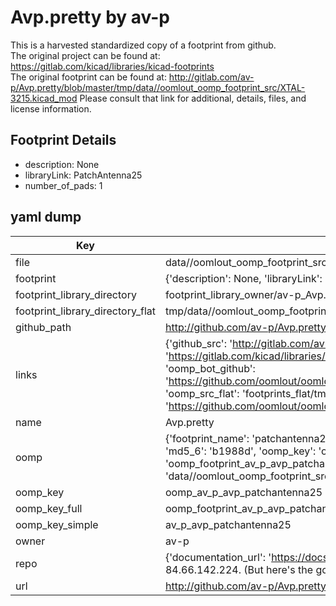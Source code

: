 # Avp.pretty by av-p  
This is a harvested standardized copy of a footprint from github.  
The original project can be found at:  
https://gitlab.com/kicad/libraries/kicad-footprints  
The original footprint can be found at:
http://gitlab.com/av-p/Avp.pretty/blob/master/tmp/data//oomlout_oomp_footprint_src/XTAL-3215.kicad_mod
Please consult that link for additional, details, files, and license information.  
## Footprint Details
* description: None  
* libraryLink: PatchAntenna25  
* number_of_pads: 1  
## yaml dump  
| Key | Value |  
| --- | --- |  
| file | data//oomlout_oomp_footprint_src/Avp.pretty/PatchAntenna25.kicad_mod |  
| footprint | {'description': None, 'libraryLink': 'PatchAntenna25', 'number_of_pads': 1} |  
| footprint_library_directory | footprint_library_owner/av-p_Avp.pretty |  
| footprint_library_directory_flat | tmp/data//oomlout_oomp_footprint_src/footprints_flat/av_p_avp_patchantenna25/working |  
| github_path | http://github.com/av-p/Avp.pretty/blob/master/tmp/data//oomlout_oomp_footprint_src/PatchAntenna25.kicad_mod |  
| links | {'github_src': 'http://gitlab.com/av-p/Avp.pretty/blob/master/tmp/data//oomlout_oomp_footprint_src/XTAL-3215.kicad_mod', 'github_src_repo': 'https://gitlab.com/kicad/libraries/kicad-footprints', 'oomp_bot': 'tmp/data//oomlout_oomp_footprint_src/footprints/av_p_avp_patchantenna25/working', 'oomp_bot_github': 'https://github.com/oomlout/oomlout_oomp_footprint_bot/tree/main/tmp/data//oomlout_oomp_footprint_src/footprints/av_p_avp_patchantenna25/working', 'oomp_src_flat': 'footprints_flat/tmp/data//oomlout_oomp_footprint_src/footprints_flat/av_p_avp_patchantenna25/working', 'oomp_src_flat_github': 'https://github.com/oomlout/oomlout_oomp_footprint_src/tree/main/tmp/data//oomlout_oomp_footprint_src/footprints_flat/av_p_avp_patchantenna25/working'} |  
| name | Avp.pretty |  
| oomp | {'footprint_name': 'patchantenna25', 'library_name': 'avp', 'md5': 'b1988d12faabf545230a6b263dd62984', 'md5_10': 'b1988d12fa', 'md5_5': 'b1988', 'md5_6': 'b1988d', 'oomp_key': 'oomp_av_p_avp_patchantenna25', 'oomp_key_extra': 'oomp_footprint_av_p_avp_patchantenna25', 'oomp_key_full': 'oomp_footprint_av_p_avp_patchantenna25_b1988d', 'oomp_key_simple': 'av_p_avp_patchantenna25', 'original_filename': 'data//oomlout_oomp_footprint_src/Avp.pretty/PatchAntenna25.kicad_mod', 'owner_name': 'av_p'} |  
| oomp_key | oomp_av_p_avp_patchantenna25 |  
| oomp_key_full | oomp_footprint_av_p_avp_patchantenna25 |  
| oomp_key_simple | av_p_avp_patchantenna25 |  
| owner | av-p |  
| repo | {'documentation_url': 'https://docs.github.com/rest/overview/resources-in-the-rest-api#rate-limiting', 'message': "API rate limit exceeded for 84.66.142.224. (But here's the good news: Authenticated requests get a higher rate limit. Check out the documentation for more details.)"} |  
| url | http://github.com/av-p/Avp.pretty |  

